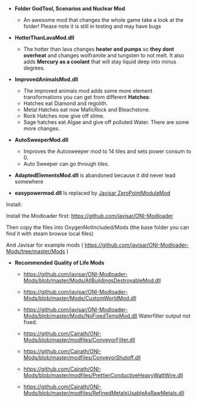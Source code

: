 - **Folder GodTool, Scenarios and Nuclear Mod**
    - An awesome mod that changes the whole game take a look at the folder! Please note it is still in testing and may have bugs

- **HotterThanLavaMod.dll**

    - The hotter than lava changes **heater and pumps** so **they dont overheat** and changes wolframite and tungsten to not melt. It also adds **Mercury as a coolant** that will stay liquid deep into minus degrees. 


- **ImprovedAnimalsMod.dll**

    - The improved animals mod adds some more element transformations you can get from different **Hatches**: 
    - Hatches eat Diamond and regolith. 
    - Metal Hatches eat now MaficRock and Bleachstone. 
    - Rock Hatches now give off slime. 
    - Sage hatches eat Algae and give off polluted Water. There are some more changes.


- **AutoSweeperMod.dll**
    
    - Improves the Autosweeper mod to 14 tiles and sets power consum to 0.
    - Auto Sweeper can go through tiles.

- **AdaptedElementsMod.dll** is abandoned because it did never lead somewhere
- **easypowermod.dll** Is replaced by [Javisar ZeroPointModuleMod](https://github.com/javisar/ONI-Modloader-Mods/blob/master/Mods/ZeroPointModuleMod.dll)

Install:

Install the Modloader first:
https://github.com/javisar/ONI-Modloader

Then copy the files into OxygenNotIncluded/Mods
(the base folder you can find it with steam browse local files)

And Javisar for example mods ( https://github.com/javisar/ONI-Modloader-Mods/tree/master/Mods )


- **Recommended Quality of Life Mods**
    - https://github.com/javisar/ONI-Modloader-Mods/blob/master/Mods/AllBuildingsDestroyableMod.dll
    - https://github.com/javisar/ONI-Modloader-Mods/blob/master/Mods/CustomWorldMod.dll
    - https://github.com/javisar/ONI-Modloader-Mods/blob/master/Mods/NoFixedTempMod.dll  Waterfilter output not fixed.

    - https://github.com/Cairath/ONI-Mods/blob/master/modfiles/ConveyorFilter.dll
    - https://github.com/Cairath/ONI-Mods/blob/master/modfiles/ConveyorShutoff.dll
    - https://github.com/Cairath/ONI-Mods/blob/master/modfiles/PrettierConductiveHeavyWattWire.dll
    - https://github.com/Cairath/ONI-Mods/blob/master/modfiles/RefinedMetalsUsableAsRawMetals.dll
